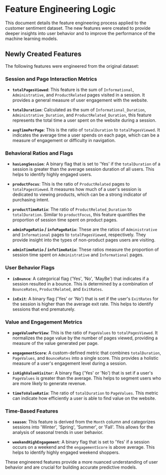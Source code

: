 # Feature Engineering Logic

This document details the feature engineering process applied to the customer sentiment dataset. The new features were created to provide deeper insights into user behavior and to improve the performance of the machine learning models.

## Newly Created Features

The following features were engineered from the original dataset:

### Session and Page Interaction Metrics

- **`totalPagesViewed`**: This feature is the sum of `Informational`, `Administrative`, and `ProductRelated` pages visited in a session. It provides a general measure of user engagement with the website.

- **`totalDuration`**: Calculated as the sum of `Informational_Duration`, `Administrative_Duration`, and `ProductRelated_Duration`, this feature represents the total time a user spent on the website during a session.

- **`avgTimePerPage`**: This is the ratio of `totalDuration` to `totalPagesViewed`. It indicates the average time a user spends on each page, which can be a measure of engagement or difficulty in navigation.

### Behavioral Ratios and Flags

- **`hasLongSession`**: A binary flag that is set to 'Yes' if the `totalDuration` of a session is greater than the average session duration of all users. This helps to identify highly engaged users.

- **`productFocus`**: This is the ratio of `ProductRelated` pages to `totalPagesViewed`. It measures how much of a user's session is dedicated to viewing products, which can be a strong indicator of purchasing intent.

- **`productTimeRatio`**: The ratio of `ProductRelated_Duration` to `totalDuration`. Similar to `productFocus`, this feature quantifies the proportion of session time spent on product pages.

- **`adminPageRatio` / `infoPageRatio`**: These are the ratios of `Administrative` and `Informational` pages to `totalPagesViewed`, respectively. They provide insight into the types of non-product pages users are visiting.

- **`adminTimeRatio` / `infoTimeRatio`**: These ratios measure the proportion of session time spent on `Administrative` and `Informational` pages.

### User Behavior Flags

- **`isBounce`**: A categorical flag ('Yes', 'No', 'MayBe') that indicates if a session resulted in a bounce. This is determined by a combination of `BounceRates`, `ProductRelated`, and `ExitRates`.

- **`isExit`**: A binary flag ('Yes' or 'No') that is set if the user's `ExitRates` for the session is higher than the average exit rate. This helps to identify sessions that end prematurely.

### Value and Engagement Metrics

- **`pageValuePerView`**: This is the ratio of `PageValues` to `totalPagesViewed`. It normalizes the page value by the number of pages viewed, providing a measure of the value generated per page.

- **`engagementScore`**: A custom-defined metric that combines `totalDuration`, `PageValues`, and `BounceRates` into a single score. This provides a holistic measure of a user's engagement level during a session.

- **`isHighValueVisitor`**: A binary flag ('Yes' or 'No') that is set if a user's `PageValues` is greater than the average. This helps to segment users who are more likely to generate revenue.

- **`timeToValueRatio`**: The ratio of `totalDuration` to `PageValues`. This metric can indicate how efficiently a user is able to find value on the website.

### Time-Based Features

- **`season`**: This feature is derived from the `Month` column and categorizes sessions into 'Winter', 'Spring', 'Summer', or 'Fall'. This allows for the analysis of seasonal trends in user behavior.

- **`weekendHighEngagement`**: A binary flag that is set to 'Yes' if a session occurs on a weekend and the `engagementScore` is above average. This helps to identify highly engaged weekend shoppers.

These engineered features provide a more nuanced understanding of user behavior and are crucial for building accurate predictive models.
